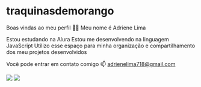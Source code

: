 # traquinasdemorango
Boas vindas ao meu perfil 💙💙
Meu nome é Adriene Lima

Estou estudando na Alura
Estou me desenvolvendo na linguagem JavaScript
Utilizo esse espaço para minha organização e compartilhamento dos meu projetos desenvolvidos

Você pode entrar em contato comigo 📫
 adrienelima718@gmail.com

![](https://th.bing.com/th/id/OIP.Xx1b2nR-vCt77T8zDvQagAAAAA?rs=1&pid=ImgDetMain)
![](https://th.bing.com/th/id/OIP.9i3cBV-g-rTDEag5r7wExgHaHa?rs=1&pid=ImgDetMain)

